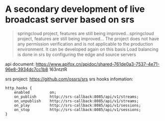 
# A secondary development of live broadcast server based on srs
> springcloud project, features are still being improved...springcloud project, features are still being improved...
The project does not have any permission verification and is not applicable to the production environment. It can be developed again on this basis
>Load balancing is done in srs by configuring the edge and source servers

api document: https://www.apifox.cn/apidoc/shared-761de0a3-7537-4e71-96e8-3934dc7cc1b8    163ntztR

srs project: https://github.com/ossrs/srs
srs hooks infomation:
```
http_hooks {
	enabled         on;
	on_publish      http://srs-callback:8085/api/v1/streams;
	on_unpublish    http://srs-callback:8085/api/v1/streams;
	on_play         http://srs-callback:8085/api/v1/sessions;
	on_stop         http://srs-callback:8085/api/v1/sessions;
}
```

